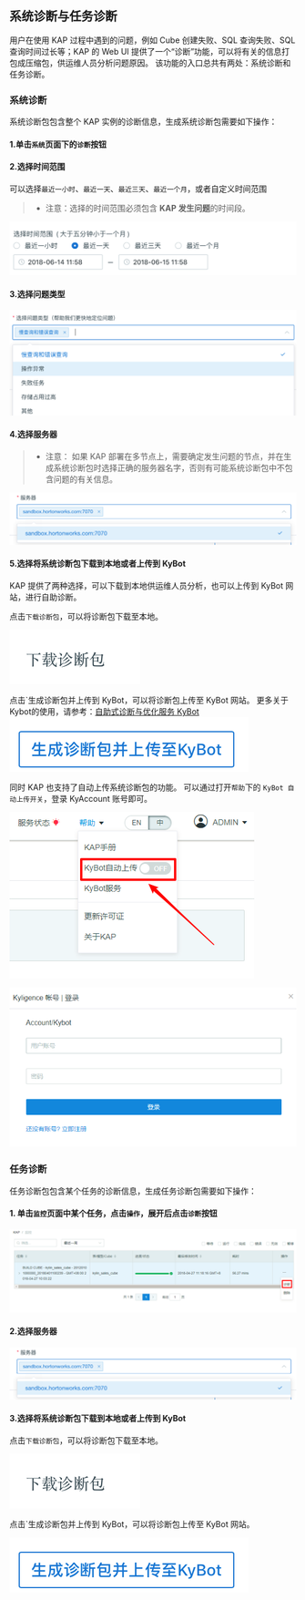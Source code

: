 ## 系统诊断与任务诊断
用户在使用 KAP 过程中遇到的问题，例如 Cube 创建失败、SQL 查询失败、SQL 查询时间过长等；KAP 的 Web UI 提供了一个“诊断”功能，可以将有关的信息打包成压缩包，供运维人员分析问题原因。
该功能的入口总共有两处：系统诊断和任务诊断。

### 系统诊断
系统诊断包包含整个 KAP 实例的诊断信息，生成系统诊断包需要如下操作：

#### 1.单击`系统`页面下的`诊断`按钮

#### 2.选择时间范围
可以选择`最近一小时`、`最近一天`、`最近三天`、`最近一个月`，或者自定义时间范围

> * 注意：选择的时间范围必须包含 **KAP 发生问题**的时间段。

![](images/diagnosis/sys_diag_1_timerange.png)

#### 3.选择问题类型
![](images/diagnosis/sys_diag_1_Qtype.png)

#### 4.选择服务器

> * 注意： 如果 KAP 部署在多节点上，需要确定发生问题的节点，并在生成系统诊断包时选择正确的服务器名字，否则有可能系统诊断包中不包含问题的有关信息。

![](images/diagnosis/sys_diag_1_host.png)

#### 5.选择将系统诊断包下载到本地或者上传到 KyBot
KAP 提供了两种选择，可以下载到本地供运维人员分析，也可以上传到 KyBot 网站，进行自助诊断。

点击`下载诊断包`，可以将诊断包下载至本地。

![](images/diagnosis/sys_diag_1_download.png)

点击`生成诊断包并上传到 KyBot，可以将诊断包上传至 KyBot 网站。
更多关于Kybot的使用，请参考：[自助式诊断与优化服务 KyBot](../kybot/README.md)
![](images/diagnosis/sys_diag_1_kybot.png)

同时 KAP 也支持了自动上传系统诊断包的功能。
可以通过打开`帮助`下的 `KyBot 自动上传开关`，登录 KyAccount 账号即可。

![](images/diagnosis/auto_diag_1.png)

![](images/diagnosis/auto_diag_2.png)

### 任务诊断
任务诊断包包含某个任务的诊断信息，生成任务诊断包需要如下操作：
#### 1. 单击`监控`页面中某个任务，点击`操作`，展开后点击`诊断`按钮
![](images/diagnosis/job_diag_1.png)

#### 2.选择服务器
![](images/diagnosis/sys_diag_1_host.png)

#### 3.选择将系统诊断包下载到本地或者上传到 KyBot
 点击`下载诊断包`，可以将诊断包下载至本地。

![](images/diagnosis/sys_diag_1_download.png)

 点击`生成诊断包并上传到 KyBot，可以将诊断包上传至 KyBot 网站。

![](images/diagnosis/sys_diag_1_kybot.png)
